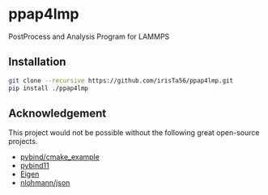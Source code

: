 # ppap4lmp

PostProcess and Analysis Program for LAMMPS

## Installation

```bash
git clone --recursive https://github.com/irisTa56/ppap4lmp.git
pip install ./ppap4lmp
```

## Acknowledgement

This project would not be possible without the following great open-source projects.

* [pybind/cmake_example](https://github.com/pybind/cmake_example)
* [pybind11](https://github.com/pybind/pybind11)
* [Eigen](http://eigen.tuxfamily.org/index.php?title=Main_Page)
* [nlohmann/json](https://github.com/nlohmann/json)
